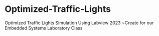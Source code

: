 # Optimized-Traffic-Lights
Optimized Traffic Lights Simulation Using Labview 2023 ~Create for our Embedded Systems Laboratory Class
